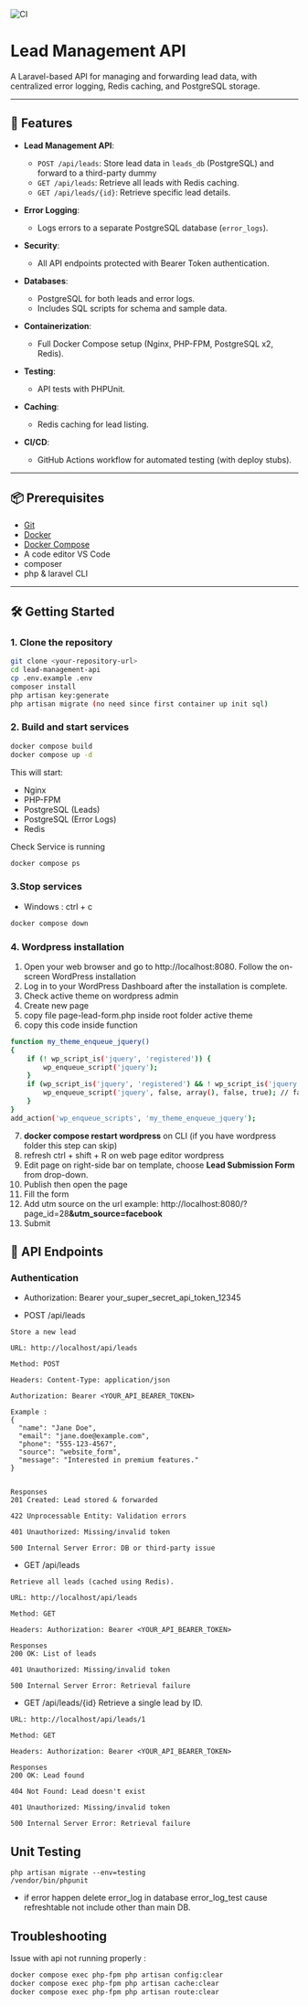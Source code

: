 ![CI](https://github.com/SilverNate/leads-management-api/actions/workflows/ci.yml/badge.svg)


# Lead Management API

A Laravel-based API for managing and forwarding lead data, with centralized error logging, Redis caching, and PostgreSQL storage.

---

## 🚀 Features

- **Lead Management API**:
  - `POST /api/leads`: Store lead data in `leads_db` (PostgreSQL) and forward to a third-party dummy
  - `GET /api/leads`: Retrieve all leads with Redis caching.
  - `GET /api/leads/{id}`: Retrieve specific lead details.

- **Error Logging**:
  - Logs errors to a separate PostgreSQL database (`error_logs`).

- **Security**:
  - All API endpoints protected with Bearer Token authentication.

- **Databases**:
  - PostgreSQL for both leads and error logs.
  - Includes SQL scripts for schema and sample data.

- **Containerization**:
  - Full Docker Compose setup (Nginx, PHP-FPM, PostgreSQL x2, Redis).

- **Testing**:
  - API tests with PHPUnit.

- **Caching**:
  - Redis caching for lead listing.

- **CI/CD**:
  - GitHub Actions workflow for automated testing (with deploy stubs).

---

## 📦 Prerequisites

- [Git](https://git-scm.com/)
- [Docker](https://www.docker.com/)
- [Docker Compose](https://docs.docker.com/compose/)
- A code editor VS Code
- composer
- php & laravel CLI

---

## 🛠 Getting Started

### 1. Clone the repository

```bash
git clone <your-repository-url>
cd lead-management-api
cp .env.example .env
composer install
php artisan key:generate
php artisan migrate (no need since first container up init sql)
```

### 2. Build and start services

```bash
docker compose build
docker compose up -d
```

This will start:
- Nginx
- PHP-FPM
- PostgreSQL (Leads)
- PostgreSQL (Error Logs)
- Redis

Check Service is running
```bash
docker compose ps
```

### 3.Stop services
- Windows : ctrl + c

```bash
docker compose down
```

### 4. Wordpress installation
1. Open your web browser and go to http://localhost:8080. Follow the on-screen WordPress installation
2. Log in to your WordPress Dashboard after the installation is complete.
3. Check active theme on wordpress admin
4. Create new page
5. copy file page-lead-form.php inside root folder active theme
6. copy this code inside function
```bash
function my_theme_enqueue_jquery()
{
	if (! wp_script_is('jquery', 'registered')) {
		wp_enqueue_script('jquery');
	}
	if (wp_script_is('jquery', 'registered') && ! wp_script_is('jquery', 'enqueued')) {
		wp_enqueue_script('jquery', false, array(), false, true); // false for src, empty array for deps, false for version, true for in_footer
	}
}
add_action('wp_enqueue_scripts', 'my_theme_enqueue_jquery');
```
7. <b>docker compose restart wordpress</b> on CLI (if you have wordpress folder this step can skip)
8. refresh ctrl + shift + R on web page editor wordpress
9. Edit page on right-side bar on template, choose <b>Lead Submission Form</b> from drop-down.
10. Publish then open the page
11. Fill the form
12. Add utm source on the url example: http://localhost:8080/?page_id=28<b>&utm_source=facebook</b>
13. Submit

## 📡 API Endpoints

### Authentication
- Authorization: Bearer your_super_secret_api_token_12345

- POST /api/leads
```
Store a new lead 

URL: http://localhost/api/leads

Method: POST

Headers: Content-Type: application/json

Authorization: Bearer <YOUR_API_BEARER_TOKEN>

Example :
{
  "name": "Jane Doe",
  "email": "jane.doe@example.com",
  "phone": "555-123-4567",
  "source": "website_form",
  "message": "Interested in premium features."
}


Responses
201 Created: Lead stored & forwarded

422 Unprocessable Entity: Validation errors

401 Unauthorized: Missing/invalid token

500 Internal Server Error: DB or third-party issue

```

- GET /api/leads
```
Retrieve all leads (cached using Redis).

URL: http://localhost/api/leads

Method: GET

Headers: Authorization: Bearer <YOUR_API_BEARER_TOKEN>

Responses
200 OK: List of leads

401 Unauthorized: Missing/invalid token

500 Internal Server Error: Retrieval failure
```

- GET /api/leads/{id}
Retrieve a single lead by ID.

```
URL: http://localhost/api/leads/1

Method: GET

Headers: Authorization: Bearer <YOUR_API_BEARER_TOKEN>

Responses
200 OK: Lead found

404 Not Found: Lead doesn't exist

401 Unauthorized: Missing/invalid token

500 Internal Server Error: Retrieval failure
```

## Unit Testing
```
php artisan migrate --env=testing
/vendor/bin/phpunit
```
- if error happen delete error_log in database error_log_test cause refreshtable not include other than main DB.


## Troubleshooting
Issue with api not running properly :
```bash
docker compose exec php-fpm php artisan config:clear
docker compose exec php-fpm php artisan cache:clear
docker compose exec php-fpm php artisan route:clear
```

